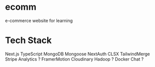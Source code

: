 # ecomm
e-commerce website for learning

# Tech Stack
Next.js
TypeScript
MongoDB
Mongoose
NextAuth
CLSX
TailwindMerge
Stripe
Analytics ?
FramerMotion
Cloudinary
Hadoop ?
Docker
Chat ?
